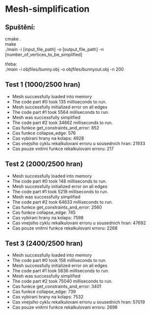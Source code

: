 # Mesh-simplification

## Spuštění:
cmake .\
make\
./main -i [input_file_path] -o [output_file_path] -n [number_of_vertices_to_be_simplified]

třeba:\
./main -i objfiles/bunny.obj -o objfiles/bunnyout.obj -n 200

## Test 1 (1000/2500 hran)
- Mesh successfully loaded into memory
- The code part #0 took 135 milliseconds to run.
- Mesh successfully initialized error on all edges 
- The code part #1 took 5564 milliseconds to run. 
- Mesh was successfully simplified
- The code part #2 took 34662 milliseconds to run.
- Cas funkce get_constraints_and_error: 852
- Cas funkce collapse_edge: 576
- Cas vybirani hrany na kolaps: 4928
- Cas vnejsiho cyklu rekalkulovani erroru u sousednich hran: 21933
- Cas pouze vnitrni funkce rekalkulovani erroru: 217

## Test 2 (2000/2500 hran)
- Mesh successfully loaded into memory
- The code part #0 took 148 milliseconds to run.
- Mesh successfully initialized error on all edges
- The code part #1 took 5218 milliseconds to run.
- Mesh was successfully simplified
- The code part #2 took 64633 milliseconds to run.
- Cas funkce get_constraints_and_error: 2560
- Cas funkce collapse_edge: 745
- Cas vybirani hrany na kolaps: 7598
- Cas vnejsiho cyklu rekalkulovani erroru u sousednich hran: 47692
- Cas pouze vnitrni funkce rekalkulovani erroru: 2268

## Test 3 (2400/2500 hran)
- Mesh successfully loaded into memory
- The code part #0 took 158 milliseconds to run.
- Mesh successfully initialized error on all edges
- The code part #1 took 5836 milliseconds to run.
- Mesh was successfully simplified
- The code part #2 took 75040 milliseconds to run.
- Cas funkce get_constraints_and_error: 3401
- Cas funkce collapse_edge: 739
- Cas vybirani hrany na kolaps: 7532
- Cas vnejsiho cyklu rekalkulovani erroru u sousednich hran: 57019
- Cas pouze vnitrni funkce rekalkulovani erroru: 2698



